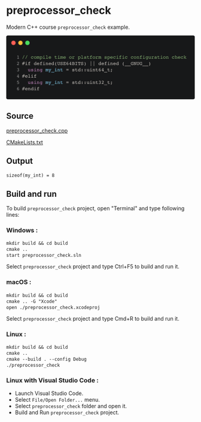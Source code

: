 # preprocessor_check

Modern C++ course `preprocessor_check` example.

![preprocessor_check](../../../docs/pictures/language_basics/preprocessor_check.png)

## Source

[preprocessor_check.cpp](preprocessor_check.cpp)

[CMakeLists.txt](CMakeLists.txt)

## Output

```
sizeof(my_int) = 8
```

## Build and run

To build `preprocessor_check` project, open "Terminal" and type following lines:

### Windows :

``` shell
mkdir build && cd build
cmake .. 
start preprocessor_check.sln
```

Select `preprocessor_check` project and type Ctrl+F5 to build and run it.

### macOS :

``` shell
mkdir build && cd build
cmake .. -G "Xcode"
open ./preprocessor_check.xcodeproj
```

Select `preprocessor_check` project and type Cmd+R to build and run it.

### Linux :

``` shell
mkdir build && cd build
cmake .. 
cmake --build . --config Debug
./preprocessor_check
```

### Linux with Visual Studio Code :

* Launch Visual Studio Code.
* Select `File/Open Folder...` menu.
* Select `preprocessor_check` folder and open it.
* Build and Run `preprocessor_check` project.
